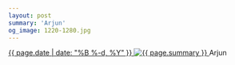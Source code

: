 ```yaml
---
layout: post
summary: 'Arjun'
og_image: 1220-1280.jpg
---
```


<p>
 <time>
  <a href="/1220">
   {{ page.date | date: "%B %-d, %Y" }}
  </a>
 </time>
 <a href="/1220">
  <img alt="{{ page.summary }}" sizes="(min-width: 700px) 50vw, calc(100vw - 2rem)" src="{{ site.assets_url }}/1220-640.jpg" srcset="{{ site.assets_url }}/1220-320.jpg 320w, {{ site.assets_url }}/1220-640.jpg 640w, {{ site.assets_url }}/1220-960.jpg 960w, {{ site.assets_url }}/1220-1280.jpg 1280w"/>
 </a>
 <span>
  Arjun
 </span>
</p>
